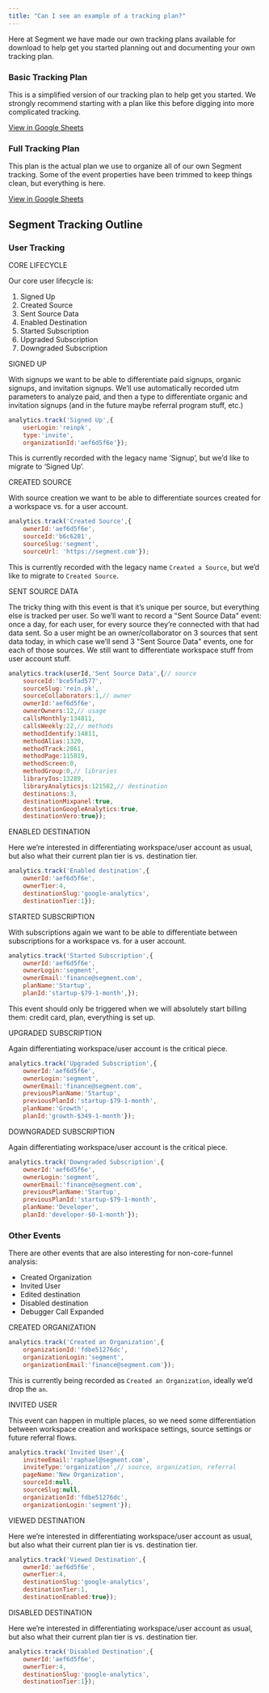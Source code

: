 ```yaml
---
title: "Can I see an example of a tracking plan?"
---
```


Here at Segment we have made our own tracking plans available for download to help get you started planning out and documenting your own tracking plan.

### Basic Tracking Plan

This is a simplified version of our tracking plan to help get you started. We strongly recommend starting with a plan like this before digging into more complicated tracking.

[View in Google Sheets](https://docs.google.com/spreadsheets/d/111LLWxdf_zQE5a_AajKeB8WpCgFaWKEo-sGMc95HYq0/edit?usp=sharing&__hstc=222691652.f2c5ed50a3a9703ac3be5283918044ad.1436399176206.1437082421955.1437085712408.17&__hssc=222691652.23.1437085712408&__hsfp=2203243415)

### Full Tracking Plan

This plan is the actual plan we use to organize all of our own Segment tracking. Some of the event properties have been trimmed to keep things clean, but everything is here.

[View in Google Sheets](https://docs.google.com/spreadsheets/d/1CCx7VU1ioHdWsRmMjywOKhoioh_ObR_V6Cp2RZmbA1Y/edit?usp=sharing&__hstc=222691652.f2c5ed50a3a9703ac3be5283918044ad.1436399176206.1437082421955.1437085712408.17&__hssc=222691652.23.1437085712408&__hsfp=2203243415)

## Segment Tracking Outline

### User Tracking

CORE LIFECYCLE

Our core user lifecycle is:

1.  Signed Up
2.  Created Source
3.  Sent Source Data
4.  Enabled Destination
5.  Started Subscription
6.  Upgraded Subscription
7.  Downgraded Subscription

SIGNED UP

With signups we want to be able to differentiate paid signups, organic signups, and invitation signups. We’ll use automatically recorded utm parameters to analyze paid, and then a type to differentiate organic and invitation signups (and in the future maybe referral program stuff, etc.)

```js
analytics.track('Signed Up',{
    userLogin:'reinpk',
    type:'invite',
    organizationId:'aef6d5f6e'});
```

This is currently recorded with the legacy name ‘Signup’, but we’d like to migrate to ‘Signed Up’.

CREATED SOURCE

With source creation we want to be able to differentiate sources created for a workspace vs. for a user account.

```js
analytics.track('Created Source',{
    ownerId:'aef6d5f6e',
    sourceId:'b6c6281',
    sourceSlug:'segment',
    sourceUrl: 'https://segment.com'});
```

This is currently recorded with the legacy name `Created a Source`, but we’d like to migrate to `Created Source`.

SENT SOURCE DATA

The tricky thing with this event is that it’s unique per source, but everything else is tracked per user. So we’ll want to record a "Sent Source Data" event: once a day, for each user, for every source they’re connected with that had data sent. So a user might be an owner/collaborator on 3 sources that sent data today, in which case we’ll send 3 "Sent Source Data" events, one for each of those sources. We still want to differentiate workspace stuff from user account stuff.

```js
analytics.track(userId,'Sent Source Data',{// source
    sourceId:'bce5fad577',
    sourceSlug:'rein.pk',
    sourceCollaborators:1,// owner
    ownerId:'aef6d5f6e',
    ownerOwners:12,// usage
    callsMonthly:134811,
    callsWeekly:22,// methods
    methodIdentify:14811,
    methodAlias:1320,
    methodTrack:2861,
    methodPage:115819,
    methodScreen:0,
    methodGroup:0,// libraries
    libraryIos:13289,
    libraryAnalyticsjs:121582,// destination
    destinations:3,
    destinationMixpanel:true,
    destinationGoogleAnalytics:true,
    destinationVero:true});
```

ENABLED DESTINATION

Here we’re interested in differentiating workspace/user account as usual, but also what their current plan tier is vs. destination tier.

```js
analytics.track('Enabled destination',{
    ownerId:'aef6d5f6e',
    ownerTier:4,
    destinationSlug:'google-analytics',
    destinationTier:1});
```

STARTED SUBSCRIPTION

With subscriptions again we want to be able to differentiate between subscriptions for a workspace vs. for a user account.

```js
analytics.track('Started Subscription',{
    ownerId:'aef6d5f6e',
    ownerLogin:'segment',
    ownerEmail:'finance@segment.com',
    planName:'Startup',
    planId:'startup-$79-1-month',});
```

This event should only be triggered when we will absolutely start billing them: credit card, plan, everything is set up.

UPGRADED SUBSCRIPTION

Again differentiating workspace/user account is the critical piece.

```js
analytics.track('Upgraded Subscription',{
    ownerId:'aef6d5f6e',
    ownerLogin:'segment',
    ownerEmail:'finance@segment.com',
    previousPlanName:'Startup',
    previousPlanId:'startup-$79-1-month',
    planName:'Growth',
    planId:'growth-$349-1-month'});
```

DOWNGRADED SUBSCRIPTION

Again differentiating workspace/user account is the critical piece.

```js
analytics.track('Downgraded Subscription',{
    ownerId:'aef6d5f6e',
    ownerLogin:'segment',
    ownerEmail:'finance@segment.com',
    previousPlanName:'Startup',
    previousPlanId:'startup-$79-1-month',
    planName:'Developer',
    planId:'developer-$0-1-month'});
```

### Other Events

There are other events that are also interesting for non-core-funnel analysis:

*   Created Organization
*   Invited User
*   Edited destination
*   Disabled destination
*   Debugger Call Expanded

CREATED ORGANIZATION

```js
analytics.track('Created an Organization',{
    organizationId:'fdbe51276dc',
    organizationLogin:'segment',
    organizationEmail:'finance@segment.com'});
```

This is currently being recorded as `Created an Organization`, ideally we’d drop the `an`.

INVITED USER

This event can happen in multiple places, so we need some differentiation between workspace creation and workspace settings, source settings or future referral flows.

```js
analytics.track('Invited User',{
    inviteeEmail:'raphael@segment.com',
    inviteType:'organization',// source, organization, referral
    pageName:'New Organization',
    sourceId:null,
    sourceSlug:null,
    organizationId:'fdbe51276dc',
    organizationLogin:'segment'});
```

VIEWED DESTINATION

Here we’re interested in differentiating workspace/user account as usual, but also what their current plan tier is vs. destination tier.

```js
analytics.track('Viewed Destination',{
    ownerId:'aef6d5f6e',
    ownerTier:4,
    destinationSlug:'google-analytics',
    destinationTier:1,
    destinationEnabled:true});
```

DISABLED DESTINATION

Here we’re interested in differentiating workspace/user account as usual, but also what their current plan tier is vs. destination tier.

```js
analytics.track('Disabled Destination',{
    ownerId:'aef6d5f6e',
    ownerTier:4,
    destinationSlug:'google-analytics',
    destinationTier:1});
```
